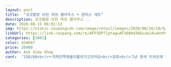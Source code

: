 ```yaml
---
layout: post 
title:  "코코블랑 브린 퍼프 블라우스 + 원피스 세트" 
description: 코코블랑 브린 퍼프 블라우스 ..
date: 2020-08-15 06:01:13 
img: https://static.coupangcdn.com/image/retail/images/2020/06/16/10/9/1cf685e4-c768-4fc7-9f69-edad532c9b70.jpg 
linkUrl: https://link.coupang.com/re/AFFSDP?lptag=AF3600438&subid=ahnPublicAsk&pageKey=1706796615&itemId=2904859300&vendorItemId=70829104433&traceid=V0-113-ba7d91370ee962e2 
categories: [1001] 
color: 43A047 
price: 26900 
author: Ask View Shop 
cont:  "158/60<br/>ㅜ지퍼안쪽에올이풀려가고잇어요<br/>강츄<br/>그냥 흰색 티셔츠에 입고 블라우스는 다른 스커트에 매치해서 잘 입고 있어요.<br/><br/>그런데 블라우스랑 원피스가 딱히 잘 어울리지는 않아요.<br/><br/>빨래 돌려서 입어보고 다시적어요<br/>세탁하니까 실들이 묻어있어서 봤는데<br/>속치마도 길어서 전 좋아요<br/>예쁘고 맘에 들어요<br/>원피스길이조절도 가능해요<br/>이 가격에 이 구성이라니 좋네요.<br/><br/>일단 너무 예뻐요<br/>좀더꼼꼼하게 만들어주세요<br/>키작고 평소66입어요 잘맞아요<br/>휴가갈때 입을거에요^^<br/>" 
---
```


